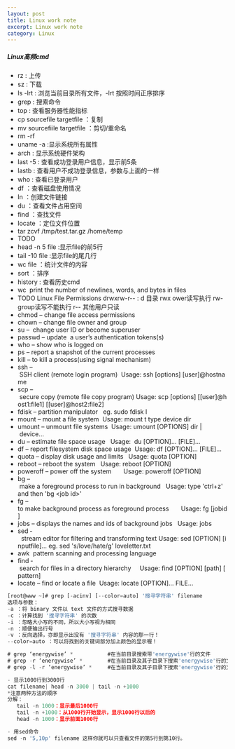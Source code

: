 ```yaml
---
layout: post
title: Linux work note
excerpt: Linux work note
category: Linux
---
```


##### Linux高频cmd

- rz : 上传
- sz : 下载
- ls -lrt : 浏览当前目录所有文件，-lrt 按照时间正序排序
- grep : 搜索命令
- top : 查看服务器性能指标
- cp sourcefile targetfile  ：复制
- mv sourcefiile targetfile ：剪切/重命名
- rm -rf
- uname -a :显示系统所有属性
- arch : 显示系统硬件架构
- last -5 : 查看成功登录用户信息，显示前5条
- lastb : 查看用户不成功登录信息，参数与上面的一样
- who : 查看已登录用户
- df  ：查看磁盘使用情况
- ln  ：创建文件链接
- du  ：查看文件占用空间
- find ：查找文件
- locate ：定位文件位置
- tar zcvf /tmp/test.tar.gz /home/temp
- TODO
- head -n 5 file :显示file的前5行
- tail -10 file :显示file的尾几行
- wc file ：统计文件的内容
- sort ：排序
- history : 查看历史cmd
- wc ­ print the number of newlines, words, and bytes in files
- TODO Linux File Permissions drwxrw-r--  : d 目录 rwx ower读写执行 rw- group读写不能执行 r-- 其他用户只读
- chmod – change file access permissions
- chown – change file owner and group
- su –  change user ID or become super­user
- passwd – update  a user’s authentication tokens(s) 
- who – show who is logged on
- ps – report a snapshot of the current processes
- kill – to kill a process(using signal mechanism) 
- ssh – SSH client (remote login program)  Usage: ssh [options] [user]@hostname 
- scp – secure copy (remote file copy program) Usage: scp [options] [[user]@host1:file1] [[user]@host2:file2]
- fdisk – partition manipulator   eg. sudo fdisk ­l
- mount – mount a file system  Usage: mount ­t type device dir  
- umount – unmount file systems  Usage: umount [OPTIONS] dir | device...      
- du – estimate file space usage   Usage:  du [OPTION]... [FILE]... 
- df – report filesystem disk space usage   Usage: df [OPTION]... [FILE]...  
- quota – display disk usage and limits   Usage: quota [OPTION]  
- reboot – reboot the system    Usage: reboot [OPTION]    
- poweroff – power off the system       Usage: poweroff [OPTION]
- bg – make a foreground process to run in background   Usage: type 'ctrl+z'  and then 'bg <job id>'  
- fg – to make background process as foreground process       Usage: fg [jobid]
- jobs – displays the names and ids of background jobs   Usage: jobs
- sed ­  stream editor for filtering and transforming text Usage: sed [OPTION] [input­file]...
  eg. sed 's/love/hate/g' loveletter.txt     
- awk ­ pattern scanning and processing language   
- find ­ search for files in a directory hierarchy     Usage: find [OPTION] [path] [pattern]        
- locate – find or locate a file   Usage: locate [OPTION]... FILE...     


```js
[root@www ~]# grep [-acinv] [--color=auto] '搜寻字符串' filename
选项与参数：
-a ：将 binary 文件以 text 文件的方式搜寻数据
-c ：计算找到 '搜寻字符串' 的次数
-i ：忽略大小写的不同，所以大小写视为相同
-n ：顺便输出行号
-v ：反向选择，亦即显示出没有 '搜寻字符串' 内容的那一行！
--color=auto ：可以将找到的关键词部分加上颜色的显示喔！

# grep ‘energywise’ *           #在当前目录搜索带'energywise'行的文件
# grep -r ‘energywise’ *        #在当前目录及其子目录下搜索'energywise'行的文件
# grep -l -r ‘energywise’ *     #在当前目录及其子目录下搜索'energywise'行的文件，但是不显示匹配的行，只显示匹配的文件

- 显示1000行到3000行
cat filename| head -n 3000 | tail -n +1000
*注意两种方法的顺序
分解：
   tail -n 1000：显示最后1000行
   tail -n +1000：从1000行开始显示，显示1000行以后的
   head -n 1000：显示前面1000行

- 用sed命令
sed -n '5,10p' filename 这样你就可以只查看文件的第5行到第10行。
```
